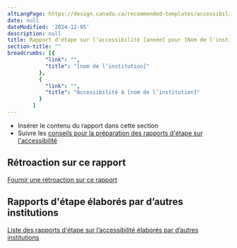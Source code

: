 ```yaml
---
altLangPage: https://design.canada.ca/recommended-templates/accessibility/progress-report.html
date: null
dateModified: '2024-12-05'
description: null
title: Rapport d'étape sur l'accessibilité [année] pour [Nom de l'institution]
section-title: ""
breadcrumbs: [{
            "link": "",
            "title": "[nom de l’institution]"
          },
          {
            "link": "",
            "title": "Accessibilité à [nom de l’institution]"
          }
        ]
---
```


<ul>
  <li>Insérer le contenu du rapport dans cette section</li>
  <li>Suivre les <a href="https://www.canada.ca/fr/emploi-developpement-social/programmes/directives-reglements-canadien-accessibilite/rapports-etape/preparez.html">conseils pour la préparation des rapports d'étape sur l'accessibilité</a></li>
</ul>
<h2>Rétroaction sur ce rapport</h2>
<p><a href="formulaire-retroaction.html">Fournir une rétroaction sur ce rapport</a></p>
<h2>Rapports d'étape élaborés par d’autres institutions</h2>
<p><a href="https://rechercher.ouvert.canada.ca/donneesouvertes/?collection=accessibiliy_plans&amp;page=1&amp;sort=metadata_modified+desc">Liste des rapports d'étape sur l’accessibilité élaborés par d’autres institutions</a></p>

